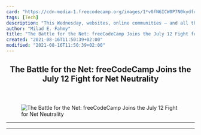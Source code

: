 ```yaml
---
card: "https://cdn-media-1.freecodecamp.org/images/1*v0fN6ICW0P7N0kydfddQyA.jpeg"
tags: [Tech]
description: "This Wednesday, websites, online communities — and all the Am"
author: "Milad E. Fahmy"
title: "The Battle for the Net: freeCodeCamp Joins the July 12 Fight for Net Neutrality"
created: "2021-08-16T11:50:39+02:00"
modified: "2021-08-16T11:50:39+02:00"
---
```

<div class="site-wrapper">
<main id="site-main" class="site-main outer">
<div class="inner">
<article class="post-full post tag-tech tag-technology tag-startup tag-politics tag-life ">
<header class="post-full-header">
<h1 class="post-full-title">The Battle for the Net: freeCodeCamp Joins the July 12 Fight for Net Neutrality</h1>
</header>
<figure class="post-full-image">
<picture>
<source media="(max-width: 700px)" sizes="1px" srcset="data:image/gif;base64,R0lGODlhAQABAIAAAAAAAP///yH5BAEAAAAALAAAAAABAAEAAAIBRAA7 1w">
<source media="(min-width: 701px)" sizes="(max-width: 800px) 400px,
(max-width: 1170px) 700px,
1400px" srcset="https://cdn-media-1.freecodecamp.org/images/1*v0fN6ICW0P7N0kydfddQyA.jpeg 300w,
https://cdn-media-1.freecodecamp.org/images/1*v0fN6ICW0P7N0kydfddQyA.jpeg 600w,
https://cdn-media-1.freecodecamp.org/images/1*v0fN6ICW0P7N0kydfddQyA.jpeg 1000w,
https://cdn-media-1.freecodecamp.org/images/1*v0fN6ICW0P7N0kydfddQyA.jpeg 2000w">
<img onerror="this.style.display='none'" src="https://cdn-media-1.freecodecamp.org/images/1*v0fN6ICW0P7N0kydfddQyA.jpeg" alt="The Battle for the Net: freeCodeCamp Joins the July 12 Fight for Net Neutrality">
</picture>
</figure>
<section class="post-full-content">
<div class="post-content">
</div>
<hr>
<hr>
</section>
</article>
</div>
</main>
</div>
<!-- Google Tag Manager (noscript) -->
<!-- End Google Tag Manager (noscript) -->
